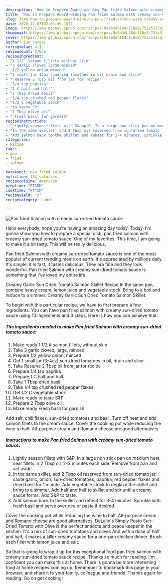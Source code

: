 ```yaml
---
description: "How to Prepare Award-winning Pan fried Salmon with creamy sun-dried tomato sauce"
title: "How to Prepare Award-winning Pan fried Salmon with creamy sun-dried tomato sauce"
slug: 3148-how-to-prepare-award-winning-pan-fried-salmon-with-creamy-sun-dried-tomato-sauce
date: 2020-12-07T02:06:59.157Z
image: https://img-global.cpcdn.com/recipes/9a0b3db184c110e8/751x532cq70/pan-fried-salmon-with-creamy-sun-dried-tomato-sauce-recipe-main-photo.jpg
thumbnail: https://img-global.cpcdn.com/recipes/9a0b3db184c110e8/751x532cq70/pan-fried-salmon-with-creamy-sun-dried-tomato-sauce-recipe-main-photo.jpg
cover: https://img-global.cpcdn.com/recipes/9a0b3db184c110e8/751x532cq70/pan-fried-salmon-with-creamy-sun-dried-tomato-sauce-recipe-main-photo.jpg
author: Ian Vargas
ratingvalue: 4.1
reviewcount: 27656
recipeingredient:
- "1 1/2  salmon fillets without skin"
- "3 garlic cloves large minced"
- "1/2 yellow onion minced"
- "1 small jar 34oz sundried tomatoes in oil drain and slice"
- " Reserve 2 Tbsp oil from jar for recipe"
- "1/4 tsp paprika"
- "1 C half and half"
- "1 Tbsp dried basil"
- "1/4 tsp crushed red pepper flakes"
- "1/2 C vegetable stock"
- "to taste SP"
- "2 Tbsp olive oil"
- " Fresh basil for garnish"
recipeinstructions:
- "Lightly season fillets with S&amp;P. In a large non stick pan on medium heat, sear fillets in 2 Tbsp oil, 2-3 minutes each side. Remove from pan and set aside."
- "In the same skillet, add 2 Tbsp oil reserved from sun-dried tomato jar; saute garlic, onion, sun-dried tomatoes, paprika, red pepper flakes and dried basil for 1 minute. Add vegetable stock to deglaze the skillet and bring to a simmer. Add half and half to skillet and stir until a creamy sauce forms. Add S&amp;P to taste."
- "Add salmon back to the skillet and reheat for 3-4 minutes. Sprinkle with fresh basil and serve over rice or pasta if desired."
categories:
- Recipe
tags:
- pan
- fried
- salmon

katakunci: pan fried salmon 
nutrition: 184 calories
recipecuisine: American
preptime: "PT35M"
cooktime: "PT41M"
recipeyield: "2"
recipecategory: Lunch

---
```



![Pan fried Salmon with creamy sun-dried tomato sauce](https://img-global.cpcdn.com/recipes/9a0b3db184c110e8/751x532cq70/pan-fried-salmon-with-creamy-sun-dried-tomato-sauce-recipe-main-photo.jpg)

Hello everybody, hope you're having an amazing day today. Today, I'm gonna show you how to prepare a special dish, pan fried salmon with creamy sun-dried tomato sauce. One of my favorites. This time, I am going to make it a bit tasty. This will be really delicious.

Pan fried Salmon with creamy sun-dried tomato sauce is one of the most popular of current trending meals on earth. It's appreciated by millions daily. It's simple, it is fast, it tastes delicious. They are fine and they look wonderful. Pan fried Salmon with creamy sun-dried tomato sauce is something that I've loved my entire life.

Creamy Garlic Sun Dried Tomato Salmon Skillet Recipe In the same pan, combine heavy cream, lemon juice and vegetable stock. Bring to a boil and reduce to a simmer. Creamy Garlic Sun Dried Tomato Salmon Skillet.


To begin with this particular recipe, we have to first prepare a few ingredients. You can have pan fried salmon with creamy sun-dried tomato sauce using 13 ingredients and 3 steps. Here is how you can achieve that.

<!--inarticleads1-->

##### The ingredients needed to make Pan fried Salmon with creamy sun-dried tomato sauce:

1. Make ready 1 1/2 # salmon fillets, without skin
1. Take 3 garlic cloves, large, minced
1. Prepare 1/2 yellow onion, minced
1. Get 1 small jar (3-4oz) sun-dried tomatoes in oil, drain and slice
1. Take  Reserve 2 Tbsp oil from jar for recipe
1. Prepare 1/4 tsp paprika
1. Prepare 1 C half and half
1. Take 1 Tbsp dried basil
1. Take 1/4 tsp crushed red pepper flakes
1. Get 1/2 C vegetable stock
1. Make ready to taste S&amp;P
1. Prepare 2 Tbsp olive oil
1. Make ready  Fresh basil for garnish


Add salt, chili flakes, sun-dried tomatoes and basil. Turn off heat and add salmon fillets to the cream sauce. Cover the cooking pot while reducing the wine to half. All-purpose cream and Romano cheese are good alternatives. 

<!--inarticleads2-->

##### Instructions to make Pan fried Salmon with creamy sun-dried tomato sauce:

1. Lightly season fillets with S&amp;P. In a large non stick pan on medium heat, sear fillets in 2 Tbsp oil, 2-3 minutes each side. Remove from pan and set aside.
1. In the same skillet, add 2 Tbsp oil reserved from sun-dried tomato jar; saute garlic, onion, sun-dried tomatoes, paprika, red pepper flakes and dried basil for 1 minute. Add vegetable stock to deglaze the skillet and bring to a simmer. Add half and half to skillet and stir until a creamy sauce forms. Add S&amp;P to taste.
1. Add salmon back to the skillet and reheat for 3-4 minutes. Sprinkle with fresh basil and serve over rice or pasta if desired.


Cover the cooking pot while reducing the wine to half. All-purpose cream and Romano cheese are good alternatives. DeLallo&#39;s Simply Pesto Sun-Dried Tomato with Olive is the perfect antidote and peace keeper in the kitchen. It&#39;s a mix of sun-dried tomatoes and olives And with a dose of half and half, it makes a killer creamy sauce for a one-pan chicken dinner. Brush each fillet with lemon juice and salt. 

So that is going to wrap it up for this exceptional food pan fried salmon with creamy sun-dried tomato sauce recipe. Thanks so much for reading. I'm confident you can make this at home. There is gonna be more interesting food at home recipes coming up. Remember to bookmark this page in your browser, and share it to your family, colleague and friends. Thanks again for reading. Go on get cooking!
